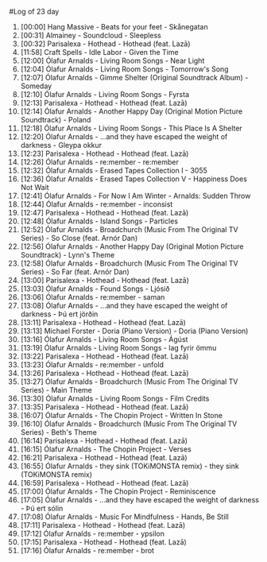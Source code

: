 #Log of 23 day

1. [00:00] Hang Massive - Beats for your feet - Skånegatan
1. [00:31] Almainey - Soundcloud - Sleepless
1. [00:32] Parisalexa - Hothead - Hothead (feat. Lazā)
1. [11:58] Craft Spells - Idle Labor - Given the Time
1. [12:00] Ólafur Arnalds - Living Room Songs - Near Light
1. [12:04] Ólafur Arnalds - Living Room Songs - Tomorrow's Song
1. [12:07] Ólafur Arnalds - Gimme Shelter (Original Soundtrack Album) - Someday
1. [12:10] Ólafur Arnalds - Living Room Songs - Fyrsta
1. [12:13] Parisalexa - Hothead - Hothead (feat. Lazā)
1. [12:14] Ólafur Arnalds - Another Happy Day (Original Motion Picture Soundtrack) - Poland
1. [12:18] Ólafur Arnalds - Living Room Songs - This Place Is A Shelter
1. [12:20] Ólafur Arnalds - ...and they have escaped the weight of darkness - Gleypa okkur
1. [12:23] Parisalexa - Hothead - Hothead (feat. Lazā)
1. [12:26] Ólafur Arnalds - re:member - re:member
1. [12:32] Ólafur Arnalds - Erased Tapes Collection I - 3055
1. [12:36] Ólafur Arnalds - Erased Tapes Collection V - Happiness Does Not Wait
1. [12:41] Ólafur Arnalds - For Now I Am Winter - Arnalds: Sudden Throw
1. [12:44] Ólafur Arnalds - re:member - inconsist
1. [12:47] Parisalexa - Hothead - Hothead (feat. Lazā)
1. [12:48] Ólafur Arnalds - Island Songs - Particles
1. [12:52] Ólafur Arnalds - Broadchurch (Music From The Original TV Series) - So Close (feat. Arnór Dan)
1. [12:56] Ólafur Arnalds - Another Happy Day (Original Motion Picture Soundtrack) - Lynn's Theme
1. [12:58] Ólafur Arnalds - Broadchurch (Music From The Original TV Series) - So Far (feat. Arnór Dan)
1. [13:00] Parisalexa - Hothead - Hothead (feat. Lazā)
1. [13:03] Ólafur Arnalds - Found Songs - Ljósið
1. [13:06] Ólafur Arnalds - re:member - saman
1. [13:08] Ólafur Arnalds - ...and they have escaped the weight of darkness - Þú ert jörðin
1. [13:11] Parisalexa - Hothead - Hothead (feat. Lazā)
1. [13:13] Michael Forster - Doria (Piano Version) - Doria (Piano Version)
1. [13:16] Ólafur Arnalds - Living Room Songs - Ágúst
1. [13:19] Ólafur Arnalds - Living Room Songs - lag fyrir ömmu
1. [13:22] Parisalexa - Hothead - Hothead (feat. Lazā)
1. [13:23] Ólafur Arnalds - re:member - unfold
1. [13:26] Parisalexa - Hothead - Hothead (feat. Lazā)
1. [13:27] Ólafur Arnalds - Broadchurch (Music From The Original TV Series) - Main Theme
1. [13:30] Ólafur Arnalds - Living Room Songs - Film Credits
1. [13:35] Parisalexa - Hothead - Hothead (feat. Lazā)
1. [16:07] Ólafur Arnalds - The Chopin Project - Written In Stone
1. [16:10] Ólafur Arnalds - Broadchurch (Music From The Original TV Series) - Beth's Theme
1. [16:14] Parisalexa - Hothead - Hothead (feat. Lazā)
1. [16:15] Ólafur Arnalds - The Chopin Project - Verses
1. [16:21] Parisalexa - Hothead - Hothead (feat. Lazā)
1. [16:55] Ólafur Arnalds - they sink (TOKiMONSTA remix) - they sink (TOKiMONSTA remix)
1. [16:59] Parisalexa - Hothead - Hothead (feat. Lazā)
1. [17:00] Ólafur Arnalds - The Chopin Project - Reminiscence
1. [17:05] Ólafur Arnalds - ...and they have escaped the weight of darkness - Þú ert sólin
1. [17:08] Ólafur Arnalds - Music For Mindfulness - Hands, Be Still
1. [17:11] Parisalexa - Hothead - Hothead (feat. Lazā)
1. [17:12] Ólafur Arnalds - re:member - ypsilon
1. [17:15] Parisalexa - Hothead - Hothead (feat. Lazā)
1. [17:16] Ólafur Arnalds - re:member - brot
